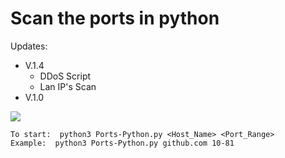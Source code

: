  Scan the ports in python 
=============

 Updates:
 
+ V.1.4
  + DDoS Script
  + Lan IP's Scan
+ V.1.0

![](https://cdn.discordapp.com/attachments/681123335115243551/698192432831135874/1a537c27d1217957.PNG)

```
To start:  python3 Ports-Python.py <Host_Name> <Port_Range>
Example:  python3 Ports-Python.py github.com 10-81
```
 

                


